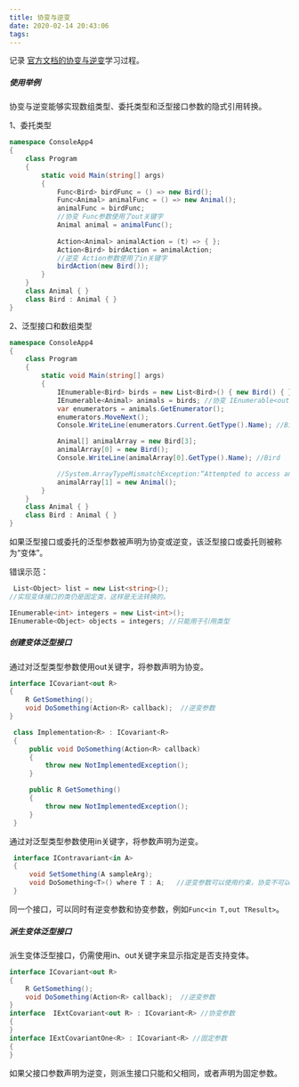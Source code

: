 ```yaml
---
title: 协变与逆变
date: 2020-02-14 20:43:06
tags:
---
```


记录 [官方文档的协变与逆变](https://docs.microsoft.com/zh-cn/dotnet/csharp/programming-guide/concepts/covariance-contravariance/)学习过程。

##### 使用举例

协变与逆变能够实现数组类型、委托类型和泛型接口参数的隐式引用转换。

1、委托类型

```C#
namespace ConsoleApp4
{
    class Program
    {        
        static void Main(string[] args)
        {
            Func<Bird> birdFunc = () => new Bird();
            Func<Animal> animalFunc = () => new Animal(); 
            animalFunc = birdFunc; 
            //协变 Func参数使用了out关键字
            Animal animal = animalFunc(); 
                      
            Action<Animal> animalAction = (t) => { };
            Action<Bird> birdAction = animalAction;
            //逆变 Action参数使用了in关键字
            birdAction(new Bird()); 
        }
    }
    class Animal { }
    class Bird : Animal { }   
}
```

2、泛型接口和数组类型

```C#
namespace ConsoleApp4
{
    class Program
    {        
        static void Main(string[] args)
        {            
            IEnumerable<Bird> birds = new List<Bird>() { new Bird() { } };           
            IEnumerable<Animal> animals = birds; //协变 IEnumerable<out T>    
            var enumerators = animals.GetEnumerator();
            enumerators.MoveNext();
            Console.WriteLine(enumerators.Current.GetType().Name); //Bird

            Animal[] animalArray = new Bird[3];
            animalArray[0] = new Bird();
            Console.WriteLine(animalArray[0].GetType().Name); //Bird

            //System.ArrayTypeMismatchException:“Attempted to access an element as a type incompatible with the array.”
            animalArray[1] = new Animal(); 
        }
    }
    class Animal { }
    class Bird : Animal { }   
}
```

如果泛型接口或委托的泛型参数被声明为协变或逆变，该泛型接口或委托则被称为“变体”。

错误示范：

```C#
 List<Object> list = new List<string>(); 
//实现变体接口的类仍是固定类，这样是无法转换的。

IEnumerable<int> integers = new List<int>();            
IEnumerable<Object> objects = integers; //只能用于引用类型
```

##### 创建变体泛型接口

通过对泛型类型参数使用out关键字，将参数声明为协变。

```C#
interface ICovariant<out R>
{
    R GetSomething();
    void DoSomething(Action<R> callback);  //逆变参数
}

 class Implementation<R> : ICovariant<R>
 {
     public void DoSomething(Action<R> callback)
     {
         throw new NotImplementedException();
     }

     public R GetSomething()
     {
         throw new NotImplementedException();
     }
 }
```

通过对泛型类型参数使用in关键字，将参数声明为逆变。

```C#
 interface IContravariant<in A>
 {
     void SetSomething(A sampleArg);
     void DoSomething<T>() where T : A;   //逆变参数可以使用约束，协变不可以      
 }
```

同一个接口，可以同时有逆变参数和协变参数，例如`Func<in T,out TResult>`。

##### 派生变体泛型接口

派生变体泛型接口，仍需使用in、out关键字来显示指定是否支持变体。

```C#
interface ICovariant<out R>
{
    R GetSomething();
    void DoSomething(Action<R> callback);  //逆变参数
}
interface  IExtCovariant<out R> : ICovariant<R> //协变参数
{
}
interface IExtCovariantOne<R> : ICovariant<R> //固定参数
{
}
```

如果父接口参数声明为逆变，则派生接口只能和父相同，或者声明为固定参数。



